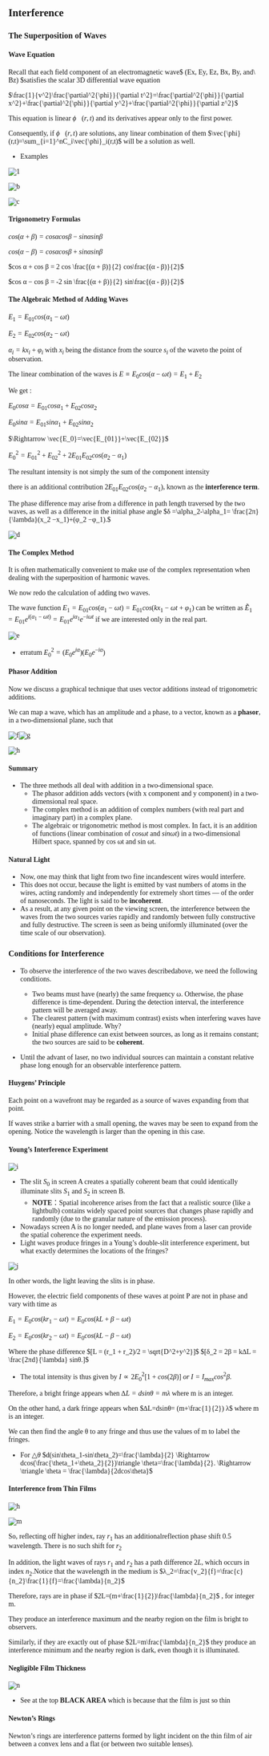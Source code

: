 <font face = 'Times New Roman'>

## Interference

### The Superposition of Waves

#### Wave Equation

Recall that each field component of an electromagnetic wave$ (Ex, Ey, Ez, Bx, By, and\ Bz) $satisfies the scalar 3D differential wave equation

$\frac{1}{v^2}\frac{\partial^2{\phi}}{\partial t^2}=\frac{\partial^2{\phi}}{\partial x^2}+\frac{\partial^2{\phi}}{\partial y^2}+\frac{\partial^2{\phi}}{\partial z^2}$

This equation is linear $\vec{\phi}(r,t)$ and its derivatives appear only to the first power.

 Consequently, if $\vec{\phi}(r,t)$ are solutions, any linear combination of them $\vec{\phi}(r,t)=\sum_{i=1}^nC_i\vec{\phi}_i(r,t)$ will be a solution as well.

* Examples 

![1](a.png)

![b](b.png)

![c](c.jpg)

#### Trigonometry Formulas

$cos(α + β) = cos α cos β − sin α sin β$

$cos(α − β) = cos α cos β + sin α sin β$

$cos α + cos β = 2 cos \frac{(α + β)}{2} cos\frac{(α - β)}{2}$

$cos α − cos β = -2 sin \frac{(α + β)}{2} sin\frac{(α - β)}{2}$

#### The Algebraic Method of Adding Waves

$E_1 = E_{01}cos(α_1 − ωt)$

$E_2 = E_{02}cos(α_2 − ωt)$

$α_i = kx_i + φ_i$  with $x_i$ being the distance from the source $s_i$ of the waveto the point of observation.

 The linear combination of the waves is $E ≡ E_0 cos(α − ωt) = E_1 + E_2$

We get :

$E_0cosα=E_{01}cosα_1 +E_{02}cosα_2$

$E_0sinα=E_{01}sinα_1 +E_{02}sinα_2$

$\Rightarrow \vec{E_0}=\vec{E_{01}}+\vec{E_{02}}$

$E_0^2=E_{01}^2+E_{02}^2+2E_{01}E_{02}cos(\alpha_2-\alpha_1)$

The resultant intensity is not simply the sum of the component intensity

 there is an additional contribution $2E_{01}E_{02}cos(α_2 − α_1)$, known as the **interference term**.

The phase difference may arise from a difference in path length traversed by the two waves, as well as a difference in the initial phase angle $δ =\alpha_2-\alpha_1= \frac{2π}{\lambda}(x_2 −x_1)+(φ_2 −φ_1).$

![d](d.png)

#### The Complex Method

It is often mathematically convenient to make use of the complex representation when dealing with the superposition of harmonic waves.

We now redo the calculation of adding two waves. 

The wave function $E_1 =E_{01}cos(α_1 −ωt)=E_{01}cos(kx_1 −ωt+φ_1)$ can be written as $\tilde{E}_1 = E_{01}e^{i(α_1−ωt)} = E_{01}e^{iα_1}e^{−iωt}$  if we are interested only in the real part.

![e](e.png)

* erratum $E_0^2=(E_0e^{i\alpha})(E_0e^{-i\alpha})$

#### Phasor Addition

Now we discuss a graphical technique that uses vector additions instead of trigonometric additions.

We can map a wave, which has an amplitude and a phase, to a vector, known as a **phasor**, in a two-dimensional plane, such that

![f](f.png)![g](g.png)

![h](h.png)

#### Summary

* The three methods all deal with addition in a two-dimensional space.
  * The phasor addition adds vectors (with x component and y component) in a two-dimensional real space.
  * The complex method is an addition of complex numbers (with real part and imaginary part) in a complex plane. 
  * The algebraic or trigonometric method is most complex. In fact, it is an addition of functions (linear combination of $cos ωt$ and $sin ωt$) in a two-dimensional Hilbert space, spanned by cos ωt and sin ωt.

#### Natural Light

* Now, one may think that light from two fine incandescent wires would interfere.
* This does not occur, because the light is emitted by vast numbers of atoms in the wires, acting randomly and independently for extremely short times — of the order of nanoseconds. The light is said to be **incoherent**.
* As a result, at any given point on the viewing screen, the interference between the waves from the two sources varies rapidly and randomly between fully constructive and fully destructive. The screen is seen as being uniformly illuminated (over the time scale of our observation).

### Conditions for Interference

* To observe the interference of the two waves describedabove, we need the following conditions.
  * Two beams must have (nearly) the same frequency ω. Otherwise, the phase difference is time-dependent. During the detection interval, the interference pattern will be averaged away.
  * The clearest pattern (with maximum contrast) exists when interfering waves have (nearly) equal amplitude. Why?
  * Initial phase difference can exist between sources, as long as it remains constant; the two sources are said to be **coherent**.

* Until the advant of laser, no two individual sources can maintain a constant relative phase long enough for an observable interference pattern.

#### Huygens’ Principle

Each point on a wavefront may be regarded as a source of waves expanding from that point.

If waves strike a barrier with a small opening, the waves may be seen to expand from the opening. Notice the wavelength is larger than the opening in this case.

#### Young’s Interference Experiment

![i](i.png)

* The slit $S_0$ in screen A creates a spatially coherent beam that could identically illuminate slits $S_1$ and $S_2$ in screen B. 
  * **NOTE**：Spatial incoherence arises from the fact that a realistic source (like a lightbulb) contains widely spaced point sources that changes phase rapidly and randomly (due to the granular nature of the emission process).
* Nowadays screen A is no longer needed, and plane waves from a laser can provide the spatial coherence the experiment needs.
* Light waves produce fringes in a Young’s double-slit interference experiment, but what exactly determines the locations of the fringes?

![j](j.png)

In other words, the light leaving the slits is in phase. 

However, the electric field components of these waves at point P are not in phase and vary with time as

$E_1 =E_0cos(kr_1 −ωt)=E_0cos(kL+β−ωt)$

$E_2 =E_0cos(kr_2 −ωt)=E_0cos(kL−β−ωt)$

Where the phase difference $[L = (r_1 + r_2)/2 = \sqrt{D^2+y^2}]$  $[δ_2 = 2β = k∆L = \frac{2πd}{\lambda} sinθ.]$

* The total intensity is thus given by $I ∝ 2E_{0}^2[1 + cos(2β)] \ or\ I = I_{max }cos^2β.$

Therefore, a bright fringe appears when $∆L = d sin θ = mλ$ where m is an integer.

On the other hand, a dark fringe appears when $∆L=dsinθ= (m+\frac{1}{2}) λ$ where m is an integer.

We can then find the angle θ to any fringe and thus use the values of m to label the fringes.

* For $\triangle \theta$ $d(sin\theta_1-sin\theta_2)=\frac{\lambda}{2} \Rightarrow dcos(\frac{\theta_1+\theta_2}{2})\triangle \theta=\frac{\lambda}{2}.  \Rightarrow  \triangle \theta = \frac{\lambda}{2dcos\theta}$  

#### Interference from Thin Films

![h](k.png)

![m](m.png)

So, reflecting off higher index, ray $r_1$ has an additionalreflection phase shift 0.5 wavelength. There is no such shift for $r_2$

In addition, the light waves of rays $r_1$ and $r_2$ has a path difference $2L$, which occurs in index $n_2$.Notice that the wavelength in the medium is $λ_2=\frac{v_2}{f}=\frac{c}{n_2}\frac{1}{f}=\frac{\lambda}{n_2}$

Therefore, rays are in phase if $2L=(m+\frac{1}{2})\frac{\lambda}{n_2}$ , for integer m.

They produce an interference maximum and the nearby region on the film is bright to observers.

Similarly, if they are exactly out of phase $2L=m\frac{\lambda}{n_2}$ they produce an interference minimum and the nearby region is dark, even though it is illuminated. 

#### Negligible Film Thickness

![n](n.png)

* See at the top **BLACK AREA** which is because that the film is just so thin 

#### Newton’s Rings

Newton’s rings are interference patterns formed by light incident on the thin film of air between a convex lens and a flat (or between two suitable lenses).

</font>
